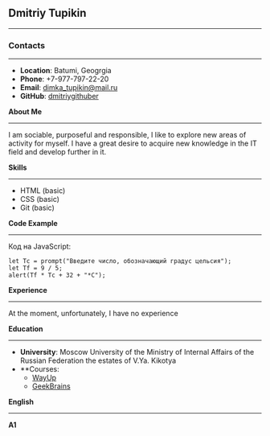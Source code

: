 ## **Dmitriy Tupikin**

***

### **Contacts**

***

* **Location**: Batumi, Geogrgia 
* **Phone**: +7-977-797-22-20
* **Email**: dimka_tupikin@mail.ru
* **GitHub**: [dmitriygithuber](https://github.com/Dmitriygithuber/)

**About Me**

***

I am sociable, purposeful and responsible, I like to explore new areas of activity for myself. I have a great desire to acquire new knowledge in the IT field and develop further in it.

**Skills**

***

* HTML (basic)
* CSS (basic)
* Git (basic)

**Code Example**

***
Код на JavaScript:
```
let Tc = prompt("Введите число, обозначающий градус цельсия");
let Tf = 9 / 5;
alert(Tf * Tc + 32 + "*С");
```

**Experience**

***

At the moment, unfortunately, I have no experience

**Education**

***

* **University**: Moscow University of the Ministry of Internal Affairs of the Russian Federation the estates of V.Ya. Kikotya
* **Courses: 
    + [WayUp](https://wayup.in/ru/  "WayUp")
    + [GeekBrains](https://gb.ru/ "GeekBrains")

**English**

***

**A1**
